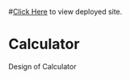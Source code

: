 #[Click Here](https://calculator-sandeep.netlify.app/) to view deployed site.

# Calculator


Design of Calculator

